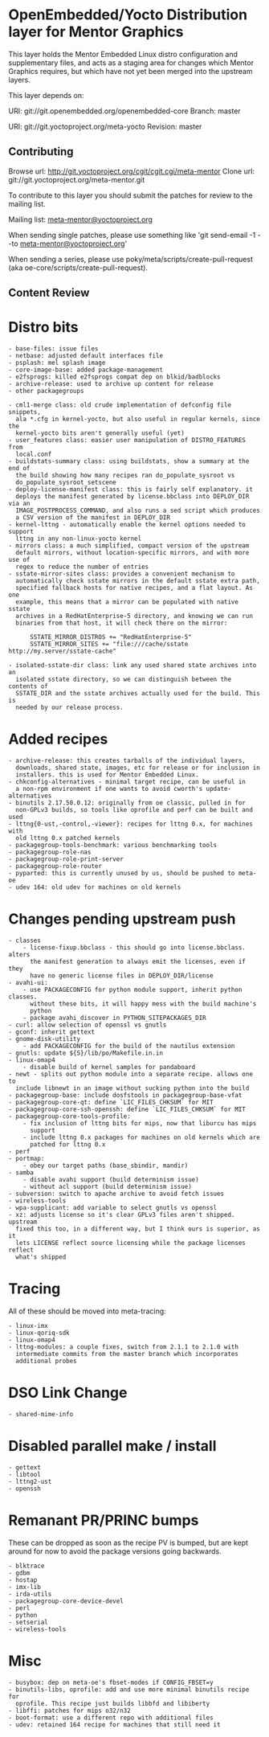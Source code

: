 OpenEmbedded/Yocto Distribution layer for Mentor Graphics
=========================================================

This layer holds the Mentor Embedded Linux distro configuration and
supplementary files, and acts as a staging area for changes which Mentor
Graphics requires, but which have not yet been merged into the upstream
layers.

This layer depends on:

URI: git://git.openembedded.org/openembedded-core
Branch: master

URI: git://git.yoctoproject.org/meta-yocto
Revision: master


Contributing
------------

Browse url: http://git.yoctoproject.org/cgit/cgit.cgi/meta-mentor
Clone url: git://git.yoctoproject.org/meta-mentor.git

To contribute to this layer you should submit the patches for review to the
mailing list.

Mailing list: meta-mentor@yoctoproject.org

When sending single patches, please use something like
'git send-email -1 --to meta-mentor@yoctoproject.org'

When sending a series, please use poky/meta/scripts/create-pull-request (aka
oe-core/scripts/create-pull-request).

Content Review
--------------

Distro bits
===========

    - base-files: issue files
    - netbase: adjusted default interfaces file
    - psplash: mel splash image
    - core-image-base: added package-management
    - e2fsprogs: killed e2fsprogs compat dep on blkid/badblocks
    - archive-release: used to archive up content for release
    - other packagegroups

    - cml1-merge class: old crude implementation of defconfig file snippets,
      ala *.cfg in kernel-yocto, but also useful in regular kernels, since the
      kernel-yocto bits aren't generally useful (yet)
    - user_features class: easier user manipulation of DISTRO_FEATURES from
      local.conf
    - buildstats-summary class: using buildstats, show a summary at the end of
      the build showing how many recipes ran do_populate_sysroot vs
      do_populate_sysroot_setscene
    - deploy-license-manifest class: this is fairly self explanatory. it
      deploys the manifest generated by license.bbclass into DEPLOY_DIR via an
      IMAGE_POSTPROCESS_COMMAND, and also runs a sed script which produces
      a CSV version of the manifest in DEPLOY_DIR
    - kernel-lttng - automatically enable the kernel options needed to support
      lttng in any non-linux-yocto kernel
    - mirrors class: a much simplified, compact version of the upstream
      default mirrors, without location-specific mirrors, and with more use of
      regex to reduce the number of entries
    - sstate-mirror-sites class: provides a convenient mechanism to
      automatically check sstate mirrors in the default sstate extra path,
      specified fallback hosts for native recipes, and a flat layout. As one
      example, this means that a mirror can be populated with native sstate
      archives in a RedHatEnterprise-5 directory, and knowing we can run
      binaries from that host, it will check there on the mirror:

          SSTATE_MIRROR_DISTROS += "RedHatEnterprise-5"
          SSTATE_MIRROR_SITES += "file:///cache/sstate http://my.server/sstate-cache"

    - isolated-sstate-dir class: link any used shared state archives into an
      isolated sstate directory, so we can distinguish between the contents of
      SSTATE_DIR and the sstate archives actually used for the build. This is
      needed by our release process.

Added recipes
=============

    - archive-release: this creates tarballs of the individual layers,
      downloads, shared state, images, etc for release or for inclusion in
      installers. this is used for Mentor Embedded Linux.
    - chkconfig-alternatives - minimal target recipe, can be useful in
      a non-rpm environment if one wants to avoid cworth's update-alternatives
    - binutils 2.17.50.0.12: originally from oe classic, pulled in for
      non-GPLv3 builds, so tools like oprofile and perf can be built and used
    - lttng{0-ust,-control,-viewer}: recipes for lttng 0.x, for machines with
      old lttng 0.x patched kernels
    - packagegroup-tools-benchmark: various benchmarking tools
    - packagegroup-role-nas
    - packagegroup-role-print-server
    - packagegroup-role-router
    - pyparted: this is currently unused by us, should be pushed to meta-oe
    - udev 164: old udev for machines on old kernels

Changes pending upstream push
=============================

    - classes
        - license-fixup.bbclass - this should go into license.bbclass. alters
          the manifest generation to always emit the licenses, even if they
          have no generic license files in DEPLOY_DIR/license
    - avahi-ui:
        - use PACKAGECONFIG for python module support, inherit python classes.
          without these bits, it will happy mess with the build machine's
          python
        - package avahi_discover in PYTHON_SITEPACKAGES_DIR
    - curl: allow selection of openssl vs gnutls
    - gconf: inherit gettext
    - gnome-disk-utility
        - add PACKAGECONFIG for the build of the nautilus extension
    - gnutls: update ${S}/lib/po/Makefile.in.in
    - linux-omap4
        - disable build of kernel samples for pandaboard
    - newt - splits out python module into a separate recipe. allows one to
      include libnewt in an image without sucking python into the build
    - packagegroup-base: include dosfstools in packagegroup-base-vfat
    - packagegroup-core-qt: define `LIC_FILES_CHKSUM` for MIT
    - packagegroup-core-ssh-openssh: define `LIC_FILES_CHKSUM` for MIT
    - packagegroup-core-tools-profile:
        - fix inclusion of lttng bits for mips, now that liburcu has mips
          support
        - include lttng 0.x packages for machines on old kernels which are
          patched for lttng 0.x
    - perf
    - portmap:
        - obey our target paths (base_sbindir, mandir)
    - samba
        - disable avahi support (build determinism issue)
        - without acl support (build determinism issue)
    - subversion: switch to apache archive to avoid fetch issues
    - wireless-tools
    - wpa-supplicant: add variable to select gnutls vs openssl
    - xz: adjusts license so it's clear GPLv3 files aren't shipped. upstream
      fixed this too, in a different way, but I think ours is superior, as it
      lets LICENSE reflect source licensing while the package licenses reflect
      what's shipped

Tracing
=======

All of these should be moved into meta-tracing:

    - linux-imx
    - linux-qoriq-sdk
    - linux-omap4
    - lttng-modules: a couple fixes, switch from 2.1.1 to 2.1.0 with
      intermediate commits from the master branch which incorporates
      additional probes

DSO Link Change
===============

    - shared-mime-info

Disabled parallel make / install
================================

    - gettext
    - libtool
    - lttng2-ust
    - openssh

Remanant PR/PRINC bumps
====================

These can be dropped as soon as the recipe PV is bumped, but are kept around
for now to avoid the package versions going backwards.

    - blktrace
    - gdbm
    - hostap
    - imx-lib
    - irda-utils
    - packagegroup-core-device-devel
    - perl
    - python
    - setserial
    - wireless-tools

Misc
====

    - busybox: dep on meta-oe's fbset-modes if CONFIG_FBSET=y
    - binutils-libs, oprofile: add and use more minimal binutils recipe for
      oprofile. This recipe just builds libbfd and libiberty
    - libffi: patches for mips o32/n32
    - boot-format: use a different repo with additional files
    - udev: retained 164 recipe for machines that still need it
